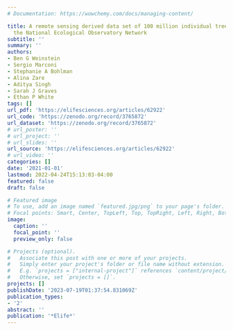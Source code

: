 ```yaml
---
# Documentation: https://wowchemy.com/docs/managing-content/

title: A remote sensing derived data set of 100 million individual tree crowns for
  the National Ecological Observatory Network
subtitle: ''
summary: ''
authors:
- Ben G Weinstein
- Sergio Marconi
- Stephanie A Bohlman
- Alina Zare
- Aditya Singh
- Sarah J Graves
- Ethan P White
tags: []
url_pdf: 'https://elifesciences.org/articles/62922'
url_code: 'https://zenodo.org/record/3765872'
url_dataset: 'https://zenodo.org/record/3765872'
# url_poster: ''
# url_project: ''
# url_slides: ''
url_source: 'https://elifesciences.org/articles/62922'
# url_video: ''
categories: []
date: '2021-01-01'
lastmod: 2022-04-24T15:13:03-04:00
featured: false
draft: false

# Featured image
# To use, add an image named `featured.jpg/png` to your page's folder.
# Focal points: Smart, Center, TopLeft, Top, TopRight, Left, Right, BottomLeft, Bottom, BottomRight.
image:
  caption: ''
  focal_point: ''
  preview_only: false

# Projects (optional).
#   Associate this post with one or more of your projects.
#   Simply enter your project's folder or file name without extension.
#   E.g. `projects = ["internal-project"]` references `content/project/deep-learning/index.md`.
#   Otherwise, set `projects = []`.
projects: []
publishDate: '2023-07-19T01:37:54.831069Z'
publication_types:
- '2'
abstract: ''
publication: '*Elife*'
---
```

